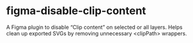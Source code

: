 # figma-disable-clip-content
A Figma plugin to disable “Clip content” on selected or all layers. Helps clean up exported SVGs by removing unnecessary &lt;clipPath> wrappers.
